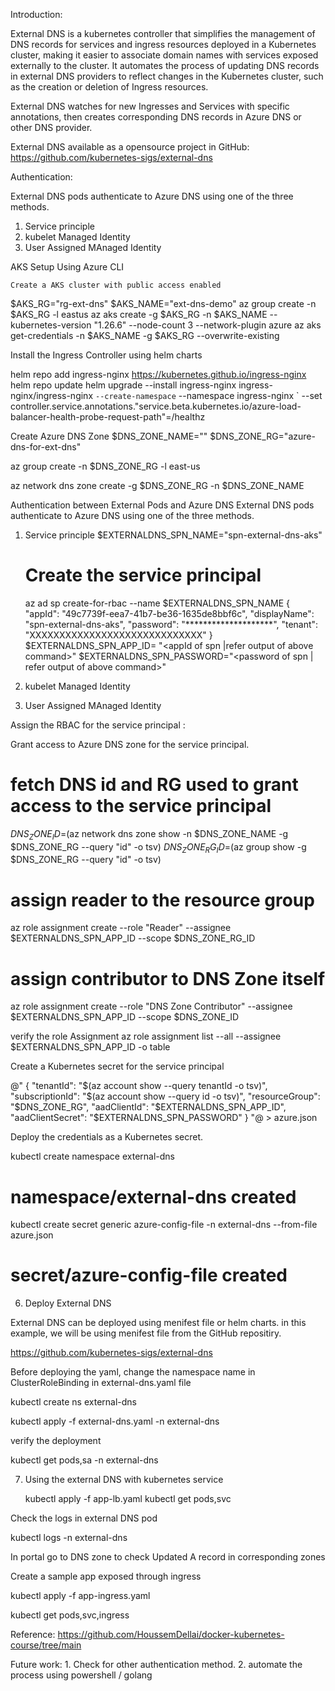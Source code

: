 Introduction:

External DNS is a kubernetes controller that simplifies the management of DNS records for services and ingress resources deployed in a Kubernetes cluster, making it easier to associate domain names with services exposed externally to the cluster. It automates the process of updating DNS records in external DNS providers to reflect changes in the Kubernetes cluster, such as the creation or deletion of Ingress resources.

External DNS watches for new Ingresses and Services with specific annotations, then creates corresponding DNS records in Azure DNS or other DNS provider.

External DNS available as a opensource project in GitHub:  https://github.com/kubernetes-sigs/external-dns

Authentication:

External DNS pods authenticate to Azure DNS using one of the three methods.
1. Service principle
2. kubelet Managed Identity
3. User Assigned MAnaged Identity


AKS Setup Using Azure CLI

    Create a AKS cluster with public access enabled

$AKS_RG="rg-ext-dns"
$AKS_NAME="ext-dns-demo"
az group create -n $AKS_RG -l eastus
az aks create -g $AKS_RG -n $AKS_NAME --kubernetes-version "1.26.6" --node-count 3 --network-plugin azure
az aks get-credentials -n $AKS_NAME -g $AKS_RG --overwrite-existing

Install the Ingress Controller using helm charts

helm repo add ingress-nginx https://kubernetes.github.io/ingress-nginx
helm repo update
helm upgrade --install ingress-nginx ingress-nginx/ingress-nginx `
     --create-namespace `
     --namespace ingress-nginx `
     --set controller.service.annotations."service\.beta\.kubernetes\.io/azure-load-balancer-health-probe-request-path"=/healthz

Create Azure DNS Zone
    $DNS_ZONE_NAME="<replace with your domain name>"
$DNS_ZONE_RG="azure-dns-for-ext-dns"

az group create -n $DNS_ZONE_RG -l east-us

az network dns zone create -g $DNS_ZONE_RG -n $DNS_ZONE_NAME


Authentication between External Pods and Azure DNS
External DNS pods authenticate to Azure DNS using one of the three methods.
1. Service principle
    $EXTERNALDNS_SPN_NAME="spn-external-dns-aks"

    # Create the service principal
    az ad sp create-for-rbac --name $EXTERNALDNS_SPN_NAME
    {   
        "appId": "49c7739f-eea7-41b7-be36-1635de8bbf6c",
        "displayName": "spn-external-dns-aks",
        "password": "********************",
        "tenant": "XXXXXXXXXXXXXXXXXXXXXXXXXXXXX"
    }
    $EXTERNALDNS_SPN_APP_ID= "<appId of spn |refer output of above command>"
    $EXTERNALDNS_SPN_PASSWORD="<password of spn | refer output of above command>"

2. kubelet Managed Identity
3. User Assigned MAnaged Identity

Assign the RBAC for the service principal :

Grant access to Azure DNS zone for the service principal.

# fetch DNS id and RG used to grant access to the service principal
$DNS_ZONE_ID=$(az network dns zone show -n $DNS_ZONE_NAME -g $DNS_ZONE_RG --query "id" -o tsv)
$DNS_ZONE_RG_ID=$(az group show -g $DNS_ZONE_RG --query "id" -o tsv)

# assign reader to the resource group
az role assignment create --role "Reader" --assignee $EXTERNALDNS_SPN_APP_ID --scope $DNS_ZONE_RG_ID

# assign contributor to DNS Zone itself
az role assignment create --role "DNS Zone Contributor" --assignee $EXTERNALDNS_SPN_APP_ID --scope $DNS_ZONE_ID

verify the role Assignment
az role assignment list --all --assignee $EXTERNALDNS_SPN_APP_ID -o table

Create a Kubernetes secret for the service principal

@"
{
  "tenantId": "$(az account show --query tenantId -o tsv)",
  "subscriptionId": "$(az account show --query id -o tsv)",
  "resourceGroup": "$DNS_ZONE_RG",
  "aadClientId": "$EXTERNALDNS_SPN_APP_ID",
  "aadClientSecret": "$EXTERNALDNS_SPN_PASSWORD"
}
"@ > azure.json


Deploy the credentials as a Kubernetes secret.

kubectl create namespace external-dns
# namespace/external-dns created

kubectl create secret generic azure-config-file -n external-dns --from-file azure.json
# secret/azure-config-file created

6. Deploy External DNS

External DNS can be deployed using menifest file or helm charts. in this example, we will be using menifest file from the GitHub repositiry.

https://github.com/kubernetes-sigs/external-dns


Before deploying the yaml, change the namespace name in ClusterRoleBinding in external-dns.yaml file

kubectl create ns external-dns

kubectl apply -f external-dns.yaml -n external-dns

verify the deployment

kubectl get pods,sa -n external-dns

7. Using the external DNS with kubernetes service

    kubectl apply -f app-lb.yaml 
    kubectl get pods,svc

Check the logs in  external DNS pod

kubectl logs <external-dns-pod name> -n external-dns

In portal go to DNS zone to check Updated A record in corresponding zones

Create a sample app exposed through ingress

kubectl apply -f app-ingress.yaml

kubectl get pods,svc,ingress

Reference:
    https://github.com/HoussemDellai/docker-kubernetes-course/tree/main

Future work:
    1. Check for other authentication method.
    2. automate the process using powershell / golang
